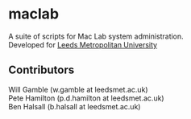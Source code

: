 # maclab

A suite of scripts for Mac Lab system administration.  
Developed for [Leeds Metropolitan University](http://www.leedsmet.ac.uk)

## Contributors

Will Gamble (w.gamble at leedsmet.ac.uk)  
Pete Hamilton (p.d.hamilton at leedsmet.ac.uk)  
Ben Halsall (b.halsall at leedsmet.ac.uk)  

